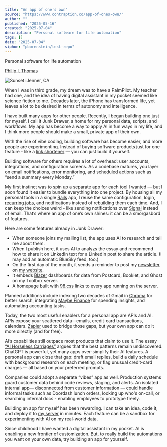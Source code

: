 ```yaml
---
title: "An app of one's own"
source: "https://www.contraption.co/app-of-ones-own/"
author: ""
published: "2025-05-16"
created: "2025-07-04"
description: "Personal software for life automation"
tags: []
date: "2025-07-04"
siphon: "pborenstein/test-repo"
---
```


Personal software for life automation

[Philip I. Thomas](https://www.philipithomas.com/)

![Sunset iJenner, CA](https://www.contraption.co/content/images/2025/05/jenner.jpg)

When I was in third grade, my dream was to have a PalmPilot. My teacher had one, and the idea of having digital assistant in my pocket seemed like science fiction to me. Decades later, the iPhone has transformed life, yet leaves a lot to be desired in terms of autonomy and intelligence.

I have built many apps for other people. Recently, I began building one just for myself. I call it Junk Drawer, a home for my personal data, scripts, and workflows. My app has become a way to apply AI in fun ways in my life, and I think more people should make a small, private app of their own.

With the rise of vibe coding, building software has become easier, and more people are experimenting. Instead of buying software products just for one feature - like a [link shortener](https://www.youtube.com/watch?v=HuIFFTiodIA&ref=contraption.co) — you can just build it yourself.

Building software for others requires a lot of overhead: user accounts, integrations, and configuration screens. As a codebase matures, you layer on email notifications, error monitoring, and scheduled actions such as “send a summary every Monday.”

My first instinct was to spin up a separate app for each tool I wanted — but I soon found it easier to bundle everything into one project. By housing all my personal tools in a single [Rails](https://www.contraption.co/rails-versus-nextjs/) app, I reuse the same configuration, login, [recurring jobs](https://guides.rubyonrails.org/active_job_basics.html?ref=contraption.co), and notifications instead of rebuilding them each time. And, I can keep the choices weird - like sending notifications over [Signal](https://signal.org/?ref=contraption.co) instead of email. That’s where an app of one’s own shines: it can be a smorgasbord of features.

Here are some features already in Junk Drawer:

- When someone joins my mailing list, the app uses AI to research and tell me about them.
- When I publish here, it uses AI to analyzs the essay and recommend how to share it on LinkedIn text for a LinkedIn post to share the article. (I may add an automatic BlueSky feed, too.)
- On the first day of the month, it sends a reminder to post my [newsletter](https://www.philipithomas.com/posts/how-to-replace-social-media-with-a-personal-newsletter?ref=contraption.co) on [my website](https://www.philipithomas.com/?ref=contraption.co).
- It embeds [Blazer](https://github.com/ankane/blazer?ref=contraption.co) dashboards for data from Postcard, Booklet, and Ghost on my Toolbox server.
- A homepage built with [98.css](https://jdan.github.io/98.css/?ref=contraption.co) links to every app running on the server.

Planned additions include indexing two decades of Gmail in [Chroma](https://trychroma.com/?ref=contraption.co) for better search, integrating [Maybe Finance](https://github.com/maybe-finance/maybe?ref=contraption.co) for spending insights, and automating accounting tasks.

Today, the two most useful enablers for a personal app are APIs and AI. APIs expose your scattered data—emails, credit-card transactions, calendars. [Zapier](https://zapier.com/?ref=contraption.co) used to bridge those gaps, but your own app can do it more directly (and for free).

AI’s capabilities still outpace most products that claim to use it. The essay [“AI Horseless Carriages”](https://koomen.dev/essays/horseless-carriages/?ref=contraption.co) argues that the best patterns remain undiscovered. ChatGPT is powerful, yet many apps over-simplify their AI features. A personal app can close that gap: draft email replies, build a daily schedule with background research on each meeting, or flag unusual credit-card charges — all based on your preferred prompts.

Companies could adopt a separate “vibes” app as well. Production systems guard customer data behind code reviews, staging, and alerts. An isolated internal app— disconnected from customer information — could handle informal tasks such as Doordash lunch orders, looking up who's on-call, or searching internal docs - enabling employees to prototype freely.

Building an app for myself has been rewarding. I can take an idea, code it, and deploy it to [my server](https://www.contraption.co/a-mini-data-center/) in minutes. Each feature can be a sandbox for experimenting with AI on my real-world data.

Since childhood I have wanted a digital assistant in my pocket. AI is enabling a new frontier of customization. But, to really build the automations you want on your own data, try building an app for yourself.
